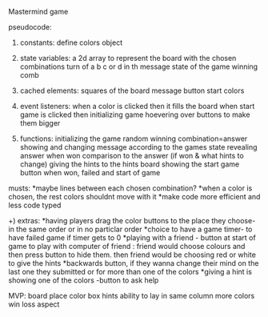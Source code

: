 Mastermind game

pseudocode:

1) constants:
define colors object

2) state variables:
a 2d array to represent the board with the chosen combinations
turn of a b c or d in th message
state of the game
winning comb

3) cached elements:
squares of the board
message
button start
colors

4) event listeners:
when a color is clicked then it fills the board
when start game is clicked then initializing game
hoevering over buttons to make them bigger

5) functions:
initializing the game
random winning combination=answer
showing and changing message according to the games state
revealing answer when won
comparison to the answer (if won & what hints to change)
giving the hints to the hints board
showing the start game button when won, failed and start of game



musts:
*maybe lines between each chosen combination?
*when a color is chosen, the rest colors shouldnt move with it
*make code more efficient and less code typed


+) extras:
*having players drag the color buttons to the place they choose- in the same order or in no particlar order
*choice to have a game timer- to have failed game if timer gets to 0
*playing with a friend - button at start of game to play with computer of friend : friend would choose colours and then press button to hide them. then friend would be choosing red or white to give the hints
*backwards button, if they wanna change their mind on the last one they submitted or for more than one of the colors
*giving a hint is showing one of the colors -button to ask help

MVP:
board
place color box
hints
ability to lay in same column more colors
win loss aspect
